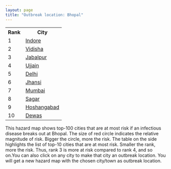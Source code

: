 ```yaml
---
layout: page
title: "Outbreak location: Bhopal"
---
```

<div class="flex-container">
<div class="flex-item-left" id="mapid">
<script src="https://buda-magenta.github.io/hazard_map/load_map.js"></script>

<script>
var marker_outbreak = L.marker([23.258486, 77.401989],{"autoPan": true}).addTo(map); marker_outbreak.bindTooltip("Bhopal").openTooltip();

var circle_1 = L.circle([22.720362, 75.868200], {"pane": "markerPane", "color": "red", "fill": true, "fillOpacity": 0.2, "fillRule": "evenodd", "lineCap": "round", "lineJoin": "round", "opacity": 1.0, "radius": 93500, "stroke": true, "weight": 3}).addTo(map);
circle_1.bindTooltip("Indore<br>rank: 1<br>hazard index: 0.093500")
circle_1.bindPopup('<a href="https://buda-magenta.github.io/hazard_map/Indore">Indore</a>')

var circle_2 = L.circle([23.916667, 78.000000], {"pane": "markerPane", "color": "red", "fill": true, "fillOpacity": 0.2, "fillRule": "evenodd", "lineCap": "round", "lineJoin": "round", "opacity": 1.0, "radius": 35031, "stroke": true, "weight": 3}).addTo(map);
circle_2.bindTooltip("Vidisha<br>rank: 2<br>hazard index: 0.035031")
circle_2.bindPopup('<a href="https://buda-magenta.github.io/hazard_map/Vidisha">Vidisha</a>')

var circle_3 = L.circle([23.160894, 79.949770], {"pane": "markerPane", "color": "red", "fill": true, "fillOpacity": 0.2, "fillRule": "evenodd", "lineCap": "round", "lineJoin": "round", "opacity": 1.0, "radius": 25436, "stroke": true, "weight": 3}).addTo(map);
circle_3.bindTooltip("Jabalpur<br>rank: 3<br>hazard index: 0.025437")
circle_3.bindPopup('<a href="https://buda-magenta.github.io/hazard_map/Jabalpur">Jabalpur</a>')

var circle_4 = L.circle([23.174597, 75.785142], {"pane": "markerPane", "color": "red", "fill": true, "fillOpacity": 0.2, "fillRule": "evenodd", "lineCap": "round", "lineJoin": "round", "opacity": 1.0, "radius": 21476, "stroke": true, "weight": 3}).addTo(map);
circle_4.bindTooltip("Ujjain<br>rank: 4<br>hazard index: 0.021477")
circle_4.bindPopup('<a href="https://buda-magenta.github.io/hazard_map/Ujjain">Ujjain</a>')

var circle_5 = L.circle([28.651718, 77.221939], {"pane": "markerPane", "color": "red", "fill": true, "fillOpacity": 0.2, "fillRule": "evenodd", "lineCap": "round", "lineJoin": "round", "opacity": 1.0, "radius": 16275, "stroke": true, "weight": 3}).addTo(map);
circle_5.bindTooltip("Delhi<br>rank: 5<br>hazard index: 0.016275")
circle_5.bindPopup('<a href="https://buda-magenta.github.io/hazard_map/Delhi">Delhi</a>')

var circle_6 = L.circle([25.531031, 78.652689], {"pane": "markerPane", "color": "red", "fill": true, "fillOpacity": 0.2, "fillRule": "evenodd", "lineCap": "round", "lineJoin": "round", "opacity": 1.0, "radius": 11130, "stroke": true, "weight": 3}).addTo(map);
circle_6.bindTooltip("Jhansi<br>rank: 6<br>hazard index: 0.011131")
circle_6.bindPopup('<a href="https://buda-magenta.github.io/hazard_map/Jhansi">Jhansi</a>')

var circle_7 = L.circle([19.075990, 72.877393], {"pane": "markerPane", "color": "red", "fill": true, "fillOpacity": 0.2, "fillRule": "evenodd", "lineCap": "round", "lineJoin": "round", "opacity": 1.0, "radius": 10485, "stroke": true, "weight": 3}).addTo(map);
circle_7.bindTooltip("Mumbai<br>rank: 7<br>hazard index: 0.010486")
circle_7.bindPopup('<a href="https://buda-magenta.github.io/hazard_map/Mumbai">Mumbai</a>')

var circle_8 = L.circle([23.809612, 78.759114], {"pane": "markerPane", "color": "red", "fill": true, "fillOpacity": 0.2, "fillRule": "evenodd", "lineCap": "round", "lineJoin": "round", "opacity": 1.0, "radius": 10081, "stroke": true, "weight": 3}).addTo(map);
circle_8.bindTooltip("Sagar<br>rank: 8<br>hazard index: 0.010082")
circle_8.bindPopup('<a href="https://buda-magenta.github.io/hazard_map/Sagar">Sagar</a>')

var circle_9 = L.circle([22.600150, 77.926645], {"pane": "markerPane", "color": "red", "fill": true, "fillOpacity": 0.2, "fillRule": "evenodd", "lineCap": "round", "lineJoin": "round", "opacity": 1.0, "radius": 9857, "stroke": true, "weight": 3}).addTo(map);
circle_9.bindTooltip("Hoshangabad<br>rank: 9<br>hazard index: 0.009857")
circle_9.bindPopup('<a href="https://buda-magenta.github.io/hazard_map/Hoshangabad">Hoshangabad</a>')

var circle_10 = L.circle([23.000000, 76.166667], {"pane": "markerPane", "color": "red", "fill": true, "fillOpacity": 0.2, "fillRule": "evenodd", "lineCap": "round", "lineJoin": "round", "opacity": 1.0, "radius": 9063, "stroke": true, "weight": 3}).addTo(map);
circle_10.bindTooltip("Dewas<br>rank: 10<br>hazard index: 0.009064")
circle_10.bindPopup('<a href="https://buda-magenta.github.io/hazard_map/Dewas">Dewas</a>')

var circle_11 = L.circle([26.915458, 75.818982], {"pane": "markerPane", "color": "red", "fill": true, "fillOpacity": 0.2, "fillRule": "evenodd", "lineCap": "round", "lineJoin": "round", "opacity": 1.0, "radius": 9023, "stroke": true, "weight": 3}).addTo(map);
circle_11.bindTooltip("Jaipur<br>rank: 11<br>hazard index: 0.009024")
circle_11.bindPopup('<a href="https://buda-magenta.github.io/hazard_map/Jaipur">Jaipur</a>')

var circle_12 = L.circle([21.149813, 79.082056], {"pane": "markerPane", "color": "red", "fill": true, "fillOpacity": 0.2, "fillRule": "evenodd", "lineCap": "round", "lineJoin": "round", "opacity": 1.0, "radius": 8002, "stroke": true, "weight": 3}).addTo(map);
circle_12.bindTooltip("Nagpur<br>rank: 12<br>hazard index: 0.008003")
circle_12.bindPopup('<a href="https://buda-magenta.github.io/hazard_map/Nagpur">Nagpur</a>')

var circle_13 = L.circle([22.139831, 78.809645], {"pane": "markerPane", "color": "red", "fill": true, "fillOpacity": 0.2, "fillRule": "evenodd", "lineCap": "round", "lineJoin": "round", "opacity": 1.0, "radius": 6270, "stroke": true, "weight": 3}).addTo(map);
circle_13.bindTooltip("Chhindwara<br>rank: 13<br>hazard index: 0.006271")
circle_13.bindPopup('<a href="https://buda-magenta.github.io/hazard_map/Chhindwara">Chhindwara</a>')

var circle_14 = L.circle([21.237947, 81.633683], {"pane": "markerPane", "color": "red", "fill": true, "fillOpacity": 0.2, "fillRule": "evenodd", "lineCap": "round", "lineJoin": "round", "opacity": 1.0, "radius": 5298, "stroke": true, "weight": 3}).addTo(map);
circle_14.bindTooltip("Raipur<br>rank: 14<br>hazard index: 0.005299")
circle_14.bindPopup('<a href="https://buda-magenta.github.io/hazard_map/Raipur">Raipur</a>')

var circle_15 = L.circle([21.879616, 77.875681], {"pane": "markerPane", "color": "red", "fill": true, "fillOpacity": 0.2, "fillRule": "evenodd", "lineCap": "round", "lineJoin": "round", "opacity": 1.0, "radius": 5215, "stroke": true, "weight": 3}).addTo(map);
circle_15.bindTooltip("Betul<br>rank: 15<br>hazard index: 0.005216")
circle_15.bindPopup('<a href="https://buda-magenta.github.io/hazard_map/Betul">Betul</a>')

var circle_16 = L.circle([23.115688, 77.066239], {"pane": "markerPane", "color": "red", "fill": true, "fillOpacity": 0.2, "fillRule": "evenodd", "lineCap": "round", "lineJoin": "round", "opacity": 1.0, "radius": 4831, "stroke": true, "weight": 3}).addTo(map);
circle_16.bindTooltip("Sehore<br>rank: 16<br>hazard index: 0.004832")
circle_16.bindPopup('<a href="https://buda-magenta.github.io/hazard_map/Sehore">Sehore</a>')

var circle_17 = L.circle([23.833962, 80.392456], {"pane": "markerPane", "color": "red", "fill": true, "fillOpacity": 0.2, "fillRule": "evenodd", "lineCap": "round", "lineJoin": "round", "opacity": 1.0, "radius": 4448, "stroke": true, "weight": 3}).addTo(map);
circle_17.bindTooltip("Murwara<br>rank: 17<br>hazard index: 0.004448")
circle_17.bindPopup('<a href="https://buda-magenta.github.io/hazard_map/Murwara">Murwara</a>')

var circle_18 = L.circle([22.383333, 82.133333], {"pane": "markerPane", "color": "red", "fill": true, "fillOpacity": 0.2, "fillRule": "evenodd", "lineCap": "round", "lineJoin": "round", "opacity": 1.0, "radius": 4376, "stroke": true, "weight": 3}).addTo(map);
circle_18.bindTooltip("Bilaspur<br>rank: 18<br>hazard index: 0.004377")
circle_18.bindPopup('<a href="https://buda-magenta.github.io/hazard_map/Bilaspur">Bilaspur</a>')

var circle_19 = L.circle([18.521428, 73.854454], {"pane": "markerPane", "color": "red", "fill": true, "fillOpacity": 0.2, "fillRule": "evenodd", "lineCap": "round", "lineJoin": "round", "opacity": 1.0, "radius": 4086, "stroke": true, "weight": 3}).addTo(map);
circle_19.bindTooltip("Pune<br>rank: 19<br>hazard index: 0.004086")
circle_19.bindPopup('<a href="https://buda-magenta.github.io/hazard_map/Pune">Pune</a>')

var circle_20 = L.circle([21.977864, 76.568828], {"pane": "markerPane", "color": "red", "fill": true, "fillOpacity": 0.2, "fillRule": "evenodd", "lineCap": "round", "lineJoin": "round", "opacity": 1.0, "radius": 3982, "stroke": true, "weight": 3}).addTo(map);
circle_20.bindTooltip("Khandwa<br>rank: 20<br>hazard index: 0.003983")
circle_20.bindPopup('<a href="https://buda-magenta.github.io/hazard_map/Khandwa">Khandwa</a>')

var circle_21 = L.circle([24.700385, 78.518668], {"pane": "markerPane", "color": "red", "fill": true, "fillOpacity": 0.2, "fillRule": "evenodd", "lineCap": "round", "lineJoin": "round", "opacity": 1.0, "radius": 3507, "stroke": true, "weight": 3}).addTo(map);
circle_21.bindTooltip("Lalitpur<br>rank: 21<br>hazard index: 0.003507")
circle_21.bindPopup('<a href="https://buda-magenta.github.io/hazard_map/Lalitpur">Lalitpur</a>')

var circle_22 = L.circle([23.750000, 79.583333], {"pane": "markerPane", "color": "red", "fill": true, "fillOpacity": 0.2, "fillRule": "evenodd", "lineCap": "round", "lineJoin": "round", "opacity": 1.0, "radius": 3479, "stroke": true, "weight": 3}).addTo(map);
circle_22.bindTooltip("Damoh<br>rank: 22<br>hazard index: 0.003479")
circle_22.bindPopup('<a href="https://buda-magenta.github.io/hazard_map/Damoh">Damoh</a>')

var circle_23 = L.circle([24.917151, 76.696403], {"pane": "markerPane", "color": "red", "fill": true, "fillOpacity": 0.2, "fillRule": "evenodd", "lineCap": "round", "lineJoin": "round", "opacity": 1.0, "radius": 3298, "stroke": true, "weight": 3}).addTo(map);
circle_23.bindTooltip("Baran<br>rank: 23<br>hazard index: 0.003299")
circle_23.bindPopup('<a href="https://buda-magenta.github.io/hazard_map/Baran">Baran</a>')

var circle_24 = L.circle([23.480592, 74.917790], {"pane": "markerPane", "color": "red", "fill": true, "fillOpacity": 0.2, "fillRule": "evenodd", "lineCap": "round", "lineJoin": "round", "opacity": 1.0, "radius": 3292, "stroke": true, "weight": 3}).addTo(map);
circle_24.bindTooltip("Ratlam<br>rank: 24<br>hazard index: 0.003292")
circle_24.bindPopup('<a href="https://buda-magenta.github.io/hazard_map/Ratlam">Ratlam</a>')

var circle_25 = L.circle([26.203725, 78.157363], {"pane": "markerPane", "color": "red", "fill": true, "fillOpacity": 0.2, "fillRule": "evenodd", "lineCap": "round", "lineJoin": "round", "opacity": 1.0, "radius": 3036, "stroke": true, "weight": 3}).addTo(map);
circle_25.bindTooltip("Gwalior<br>rank: 25<br>hazard index: 0.003037")
circle_25.bindPopup('<a href="https://buda-magenta.github.io/hazard_map/Gwalior">Gwalior</a>')

var circle_26 = L.circle([25.375241, 77.828119], {"pane": "markerPane", "color": "red", "fill": true, "fillOpacity": 0.2, "fillRule": "evenodd", "lineCap": "round", "lineJoin": "round", "opacity": 1.0, "radius": 2801, "stroke": true, "weight": 3}).addTo(map);
circle_26.bindTooltip("Shivpuri<br>rank: 26<br>hazard index: 0.002801")
circle_26.bindPopup('<a href="https://buda-magenta.github.io/hazard_map/Shivpuri">Shivpuri</a>')

var circle_27 = L.circle([17.388786, 78.461065], {"pane": "markerPane", "color": "red", "fill": true, "fillOpacity": 0.2, "fillRule": "evenodd", "lineCap": "round", "lineJoin": "round", "opacity": 1.0, "radius": 2784, "stroke": true, "weight": 3}).addTo(map);
circle_27.bindTooltip("Hyderabad<br>rank: 27<br>hazard index: 0.002784")
circle_27.bindPopup('<a href="https://buda-magenta.github.io/hazard_map/Hyderabad">Hyderabad</a>')

var circle_28 = L.circle([26.838100, 80.934600], {"pane": "markerPane", "color": "red", "fill": true, "fillOpacity": 0.2, "fillRule": "evenodd", "lineCap": "round", "lineJoin": "round", "opacity": 1.0, "radius": 2526, "stroke": true, "weight": 3}).addTo(map);
circle_28.bindTooltip("Lucknow<br>rank: 28<br>hazard index: 0.002526")
circle_28.bindPopup('<a href="https://buda-magenta.github.io/hazard_map/Lucknow">Lucknow</a>')

var circle_29 = L.circle([23.587548, 75.675679], {"pane": "markerPane", "color": "red", "fill": true, "fillOpacity": 0.2, "fillRule": "evenodd", "lineCap": "round", "lineJoin": "round", "opacity": 1.0, "radius": 2488, "stroke": true, "weight": 3}).addTo(map);
circle_29.bindTooltip("Nagda<br>rank: 29<br>hazard index: 0.002488")
circle_29.bindPopup('<a href="https://buda-magenta.github.io/hazard_map/Nagda">Nagda</a>')

var circle_30 = L.circle([13.083694, 80.270186], {"pane": "markerPane", "color": "red", "fill": true, "fillOpacity": 0.2, "fillRule": "evenodd", "lineCap": "round", "lineJoin": "round", "opacity": 1.0, "radius": 2455, "stroke": true, "weight": 3}).addTo(map);
circle_30.bindTooltip("Chennai<br>rank: 30<br>hazard index: 0.002456")
circle_30.bindPopup('<a href="https://buda-magenta.github.io/hazard_map/Chennai">Chennai</a>')

var circle_31 = L.circle([24.500000, 77.500000], {"pane": "markerPane", "color": "red", "fill": true, "fillOpacity": 0.2, "fillRule": "evenodd", "lineCap": "round", "lineJoin": "round", "opacity": 1.0, "radius": 2407, "stroke": true, "weight": 3}).addTo(map);
circle_31.bindTooltip("Guna<br>rank: 31<br>hazard index: 0.002407")
circle_31.bindPopup('<a href="https://buda-magenta.github.io/hazard_map/Guna">Guna</a>')

var circle_32 = L.circle([24.500000, 81.000000], {"pane": "markerPane", "color": "red", "fill": true, "fillOpacity": 0.2, "fillRule": "evenodd", "lineCap": "round", "lineJoin": "round", "opacity": 1.0, "radius": 2386, "stroke": true, "weight": 3}).addTo(map);
circle_32.bindTooltip("Satna<br>rank: 32<br>hazard index: 0.002386")
circle_32.bindPopup('<a href="https://buda-magenta.github.io/hazard_map/Satna">Satna</a>')

var circle_33 = L.circle([20.993276, 75.839983], {"pane": "markerPane", "color": "red", "fill": true, "fillOpacity": 0.2, "fillRule": "evenodd", "lineCap": "round", "lineJoin": "round", "opacity": 1.0, "radius": 2228, "stroke": true, "weight": 3}).addTo(map);
circle_33.bindTooltip("Bhusawal<br>rank: 33<br>hazard index: 0.002228")
circle_33.bindPopup('<a href="https://buda-magenta.github.io/hazard_map/Bhusawal">Bhusawal</a>')

var circle_34 = L.circle([26.460914, 80.321759], {"pane": "markerPane", "color": "red", "fill": true, "fillOpacity": 0.2, "fillRule": "evenodd", "lineCap": "round", "lineJoin": "round", "opacity": 1.0, "radius": 2221, "stroke": true, "weight": 3}).addTo(map);
circle_34.bindTooltip("Kanpur<br>rank: 34<br>hazard index: 0.002221")
circle_34.bindPopup('<a href="https://buda-magenta.github.io/hazard_map/Kanpur">Kanpur</a>')

var circle_35 = L.circle([21.818774, 75.606458], {"pane": "markerPane", "color": "red", "fill": true, "fillOpacity": 0.2, "fillRule": "evenodd", "lineCap": "round", "lineJoin": "round", "opacity": 1.0, "radius": 2210, "stroke": true, "weight": 3}).addTo(map);
circle_35.bindTooltip("Khargone<br>rank: 35<br>hazard index: 0.002210")
circle_35.bindPopup('<a href="https://buda-magenta.github.io/hazard_map/Khargone">Khargone</a>')

var circle_36 = L.circle([19.169335, 77.311013], {"pane": "markerPane", "color": "red", "fill": true, "fillOpacity": 0.2, "fillRule": "evenodd", "lineCap": "round", "lineJoin": "round", "opacity": 1.0, "radius": 1818, "stroke": true, "weight": 3}).addTo(map);
circle_36.bindTooltip("Nanded Waghala<br>rank: 36<br>hazard index: 0.001819")
circle_36.bindPopup('<a href="https://buda-magenta.github.io/hazard_map/Nanded_Waghala">Nanded Waghala</a>')

var circle_37 = L.circle([24.759267, 81.655000], {"pane": "markerPane", "color": "red", "fill": true, "fillOpacity": 0.2, "fillRule": "evenodd", "lineCap": "round", "lineJoin": "round", "opacity": 1.0, "radius": 1731, "stroke": true, "weight": 3}).addTo(map);
circle_37.bindTooltip("Rewa<br>rank: 37<br>hazard index: 0.001731")
circle_37.bindPopup('<a href="https://buda-magenta.github.io/hazard_map/Rewa">Rewa</a>')

var circle_38 = L.circle([25.196826, 76.000893], {"pane": "markerPane", "color": "red", "fill": true, "fillOpacity": 0.2, "fillRule": "evenodd", "lineCap": "round", "lineJoin": "round", "opacity": 1.0, "radius": 1631, "stroke": true, "weight": 3}).addTo(map);
circle_38.bindTooltip("Kota<br>rank: 38<br>hazard index: 0.001632")
circle_38.bindPopup('<a href="https://buda-magenta.github.io/hazard_map/Kota">Kota</a>')

var circle_39 = L.circle([12.979120, 77.591300], {"pane": "markerPane", "color": "red", "fill": true, "fillOpacity": 0.2, "fillRule": "evenodd", "lineCap": "round", "lineJoin": "round", "opacity": 1.0, "radius": 1459, "stroke": true, "weight": 3}).addTo(map);
circle_39.bindTooltip("Bangalore<br>rank: 39<br>hazard index: 0.001460")
circle_39.bindPopup('<a href="https://buda-magenta.github.io/hazard_map/Bangalore">Bangalore</a>')

var circle_40 = L.circle([27.175255, 78.009816], {"pane": "markerPane", "color": "red", "fill": true, "fillOpacity": 0.2, "fillRule": "evenodd", "lineCap": "round", "lineJoin": "round", "opacity": 1.0, "radius": 1448, "stroke": true, "weight": 3}).addTo(map);
circle_40.bindTooltip("Agra<br>rank: 40<br>hazard index: 0.001449")
circle_40.bindPopup('<a href="https://buda-magenta.github.io/hazard_map/Agra">Agra</a>')

var circle_41 = L.circle([25.335649, 83.007629], {"pane": "markerPane", "color": "red", "fill": true, "fillOpacity": 0.2, "fillRule": "evenodd", "lineCap": "round", "lineJoin": "round", "opacity": 1.0, "radius": 1385, "stroke": true, "weight": 3}).addTo(map);
circle_41.bindTooltip("Varanasi<br>rank: 41<br>hazard index: 0.001386")
circle_41.bindPopup('<a href="https://buda-magenta.github.io/hazard_map/Varanasi">Varanasi</a>')

var circle_42 = L.circle([20.843512, 75.525927], {"pane": "markerPane", "color": "red", "fill": true, "fillOpacity": 0.2, "fillRule": "evenodd", "lineCap": "round", "lineJoin": "round", "opacity": 1.0, "radius": 1378, "stroke": true, "weight": 3}).addTo(map);
circle_42.bindTooltip("Jalgaon<br>rank: 42<br>hazard index: 0.001379")
circle_42.bindPopup('<a href="https://buda-magenta.github.io/hazard_map/Jalgaon">Jalgaon</a>')

var circle_43 = L.circle([25.438130, 81.833800], {"pane": "markerPane", "color": "red", "fill": true, "fillOpacity": 0.2, "fillRule": "evenodd", "lineCap": "round", "lineJoin": "round", "opacity": 1.0, "radius": 1330, "stroke": true, "weight": 3}).addTo(map);
circle_43.bindTooltip("Allahabad<br>rank: 43<br>hazard index: 0.001331")
circle_43.bindPopup('<a href="https://buda-magenta.github.io/hazard_map/Allahabad">Allahabad</a>')

var circle_44 = L.circle([26.296772, 73.035143], {"pane": "markerPane", "color": "red", "fill": true, "fillOpacity": 0.2, "fillRule": "evenodd", "lineCap": "round", "lineJoin": "round", "opacity": 1.0, "radius": 1323, "stroke": true, "weight": 3}).addTo(map);
circle_44.bindTooltip("Jodhpur<br>rank: 44<br>hazard index: 0.001323")
circle_44.bindPopup('<a href="https://buda-magenta.github.io/hazard_map/Jodhpur">Jodhpur</a>')

var circle_45 = L.circle([21.199035, 81.397955], {"pane": "markerPane", "color": "red", "fill": true, "fillOpacity": 0.2, "fillRule": "evenodd", "lineCap": "round", "lineJoin": "round", "opacity": 1.0, "radius": 1321, "stroke": true, "weight": 3}).addTo(map);
circle_45.bindTooltip("Durg<br>rank: 45<br>hazard index: 0.001322")
circle_45.bindPopup('<a href="https://buda-magenta.github.io/hazard_map/Durg">Durg</a>')

var circle_46 = L.circle([20.761862, 77.192172], {"pane": "markerPane", "color": "red", "fill": true, "fillOpacity": 0.2, "fillRule": "evenodd", "lineCap": "round", "lineJoin": "round", "opacity": 1.0, "radius": 996, "stroke": true, "weight": 3}).addTo(map);
circle_46.bindTooltip("Akola<br>rank: 46<br>hazard index: 0.000996")
circle_46.bindPopup('<a href="https://buda-magenta.github.io/hazard_map/Akola">Akola</a>')

var circle_47 = L.circle([16.508759, 80.618510], {"pane": "markerPane", "color": "red", "fill": true, "fillOpacity": 0.2, "fillRule": "evenodd", "lineCap": "round", "lineJoin": "round", "opacity": 1.0, "radius": 950, "stroke": true, "weight": 3}).addTo(map);
circle_47.bindTooltip("Vijayawada<br>rank: 47<br>hazard index: 0.000950")
circle_47.bindPopup('<a href="https://buda-magenta.github.io/hazard_map/Vijayawada">Vijayawada</a>')

var circle_48 = L.circle([19.194329, 72.970178], {"pane": "markerPane", "color": "red", "fill": true, "fillOpacity": 0.2, "fillRule": "evenodd", "lineCap": "round", "lineJoin": "round", "opacity": 1.0, "radius": 824, "stroke": true, "weight": 3}).addTo(map);
circle_48.bindTooltip("Thane<br>rank: 48<br>hazard index: 0.000824")
circle_48.bindPopup('<a href="https://buda-magenta.github.io/hazard_map/Thane">Thane</a>')

var circle_49 = L.circle([26.469100, 74.639000], {"pane": "markerPane", "color": "red", "fill": true, "fillOpacity": 0.2, "fillRule": "evenodd", "lineCap": "round", "lineJoin": "round", "opacity": 1.0, "radius": 809, "stroke": true, "weight": 3}).addTo(map);
circle_49.bindTooltip("Ajmer<br>rank: 49<br>hazard index: 0.000810")
circle_49.bindPopup('<a href="https://buda-magenta.github.io/hazard_map/Ajmer">Ajmer</a>')

var circle_50 = L.circle([23.021624, 72.579707], {"pane": "markerPane", "color": "red", "fill": true, "fillOpacity": 0.2, "fillRule": "evenodd", "lineCap": "round", "lineJoin": "round", "opacity": 1.0, "radius": 743, "stroke": true, "weight": 3}).addTo(map);
circle_50.bindTooltip("Ahmedabad<br>rank: 50<br>hazard index: 0.000743")
circle_50.bindPopup('<a href="https://buda-magenta.github.io/hazard_map/Ahmedabad">Ahmedabad</a>')

var circle_51 = L.circle([22.541418, 88.357691], {"pane": "markerPane", "color": "red", "fill": true, "fillOpacity": 0.2, "fillRule": "evenodd", "lineCap": "round", "lineJoin": "round", "opacity": 1.0, "radius": 738, "stroke": true, "weight": 3}).addTo(map);
circle_51.bindTooltip("Kolkata<br>rank: 51<br>hazard index: 0.000738")
circle_51.bindPopup('<a href="https://buda-magenta.github.io/hazard_map/Kolkata">Kolkata</a>')

var circle_52 = L.circle([17.723128, 83.301284], {"pane": "markerPane", "color": "red", "fill": true, "fillOpacity": 0.2, "fillRule": "evenodd", "lineCap": "round", "lineJoin": "round", "opacity": 1.0, "radius": 679, "stroke": true, "weight": 3}).addTo(map);
circle_52.bindTooltip("Visakhapatnam<br>rank: 52<br>hazard index: 0.000680")
circle_52.bindPopup('<a href="https://buda-magenta.github.io/hazard_map/Visakhapatnam">Visakhapatnam</a>')

var circle_53 = L.circle([20.011247, 73.790236], {"pane": "markerPane", "color": "red", "fill": true, "fillOpacity": 0.2, "fillRule": "evenodd", "lineCap": "round", "lineJoin": "round", "opacity": 1.0, "radius": 601, "stroke": true, "weight": 3}).addTo(map);
circle_53.bindTooltip("Nashik<br>rank: 53<br>hazard index: 0.000602")
circle_53.bindPopup('<a href="https://buda-magenta.github.io/hazard_map/Nashik">Nashik</a>')

var circle_54 = L.circle([25.488773, 74.699613], {"pane": "markerPane", "color": "red", "fill": true, "fillOpacity": 0.2, "fillRule": "evenodd", "lineCap": "round", "lineJoin": "round", "opacity": 1.0, "radius": 537, "stroke": true, "weight": 3}).addTo(map);
circle_54.bindTooltip("Bhilwara<br>rank: 54<br>hazard index: 0.000537")
circle_54.bindPopup('<a href="https://buda-magenta.github.io/hazard_map/Bhilwara">Bhilwara</a>')

var circle_55 = L.circle([17.980609, 79.598212], {"pane": "markerPane", "color": "red", "fill": true, "fillOpacity": 0.2, "fillRule": "evenodd", "lineCap": "round", "lineJoin": "round", "opacity": 1.0, "radius": 512, "stroke": true, "weight": 3}).addTo(map);
circle_55.bindTooltip("Warangal<br>rank: 55<br>hazard index: 0.000513")
circle_55.bindPopup('<a href="https://buda-magenta.github.io/hazard_map/Warangal">Warangal</a>')

var circle_56 = L.circle([24.197443, 82.666145], {"pane": "markerPane", "color": "red", "fill": true, "fillOpacity": 0.2, "fillRule": "evenodd", "lineCap": "round", "lineJoin": "round", "opacity": 1.0, "radius": 485, "stroke": true, "weight": 3}).addTo(map);
circle_56.bindTooltip("Singrauli<br>rank: 56<br>hazard index: 0.000486")
circle_56.bindPopup('<a href="https://buda-magenta.github.io/hazard_map/Singrauli">Singrauli</a>')

var circle_57 = L.circle([19.250000, 74.750000], {"pane": "markerPane", "color": "red", "fill": true, "fillOpacity": 0.2, "fillRule": "evenodd", "lineCap": "round", "lineJoin": "round", "opacity": 1.0, "radius": 423, "stroke": true, "weight": 3}).addTo(map);
circle_57.bindTooltip("Ahmadnagar<br>rank: 57<br>hazard index: 0.000424")
circle_57.bindPopup('<a href="https://buda-magenta.github.io/hazard_map/Ahmadnagar">Ahmadnagar</a>')

var circle_58 = L.circle([24.265131, 75.387182], {"pane": "markerPane", "color": "red", "fill": true, "fillOpacity": 0.2, "fillRule": "evenodd", "lineCap": "round", "lineJoin": "round", "opacity": 1.0, "radius": 399, "stroke": true, "weight": 3}).addTo(map);
circle_58.bindTooltip("Mandsaur<br>rank: 58<br>hazard index: 0.000400")
circle_58.bindPopup('<a href="https://buda-magenta.github.io/hazard_map/Mandsaur">Mandsaur</a>')

var circle_59 = L.circle([19.290314, 76.602903], {"pane": "markerPane", "color": "red", "fill": true, "fillOpacity": 0.2, "fillRule": "evenodd", "lineCap": "round", "lineJoin": "round", "opacity": 1.0, "radius": 337, "stroke": true, "weight": 3}).addTo(map);
circle_59.bindTooltip("Parbhani<br>rank: 59<br>hazard index: 0.000338")
circle_59.bindPopup('<a href="https://buda-magenta.github.io/hazard_map/Parbhani">Parbhani</a>')

var circle_60 = L.circle([26.269721, 82.994425], {"pane": "markerPane", "color": "red", "fill": true, "fillOpacity": 0.2, "fillRule": "evenodd", "lineCap": "round", "lineJoin": "round", "opacity": 1.0, "radius": 329, "stroke": true, "weight": 3}).addTo(map);
circle_60.bindTooltip("Burhanpur<br>rank: 60<br>hazard index: 0.000330")
circle_60.bindPopup('<a href="https://buda-magenta.github.io/hazard_map/Burhanpur">Burhanpur</a>')

var circle_61 = L.circle([26.653396, 77.624206], {"pane": "markerPane", "color": "red", "fill": true, "fillOpacity": 0.2, "fillRule": "evenodd", "lineCap": "round", "lineJoin": "round", "opacity": 1.0, "radius": 319, "stroke": true, "weight": 3}).addTo(map);
circle_61.bindTooltip("Dhaulpur<br>rank: 61<br>hazard index: 0.000320")
circle_61.bindPopup('<a href="https://buda-magenta.github.io/hazard_map/Dhaulpur">Dhaulpur</a>')

var circle_62 = L.circle([19.918233, 75.868625], {"pane": "markerPane", "color": "red", "fill": true, "fillOpacity": 0.2, "fillRule": "evenodd", "lineCap": "round", "lineJoin": "round", "opacity": 1.0, "radius": 313, "stroke": true, "weight": 3}).addTo(map);
circle_62.bindTooltip("Jalna<br>rank: 62<br>hazard index: 0.000314")
circle_62.bindPopup('<a href="https://buda-magenta.github.io/hazard_map/Jalna">Jalna</a>')

var circle_63 = L.circle([21.200996, 81.335426], {"pane": "markerPane", "color": "red", "fill": true, "fillOpacity": 0.2, "fillRule": "evenodd", "lineCap": "round", "lineJoin": "round", "opacity": 1.0, "radius": 282, "stroke": true, "weight": 3}).addTo(map);
circle_63.bindTooltip("Bhilai Nagar<br>rank: 63<br>hazard index: 0.000282")
circle_63.bindPopup('<a href="https://buda-magenta.github.io/hazard_map/Bhilai_Nagar">Bhilai Nagar</a>')

var circle_64 = L.circle([11.001812, 76.962842], {"pane": "markerPane", "color": "red", "fill": true, "fillOpacity": 0.2, "fillRule": "evenodd", "lineCap": "round", "lineJoin": "round", "opacity": 1.0, "radius": 271, "stroke": true, "weight": 3}).addTo(map);
circle_64.bindTooltip("Coimbatore<br>rank: 64<br>hazard index: 0.000271")
circle_64.bindPopup('<a href="https://buda-magenta.github.io/hazard_map/Coimbatore">Coimbatore</a>')

var circle_65 = L.circle([23.122634, 83.198189], {"pane": "markerPane", "color": "red", "fill": true, "fillOpacity": 0.2, "fillRule": "evenodd", "lineCap": "round", "lineJoin": "round", "opacity": 1.0, "radius": 262, "stroke": true, "weight": 3}).addTo(map);
circle_65.bindTooltip("Ambikapur<br>rank: 65<br>hazard index: 0.000263")
circle_65.bindPopup('<a href="https://buda-magenta.github.io/hazard_map/Ambikapur">Ambikapur</a>')

var circle_66 = L.circle([21.154541, 77.644296], {"pane": "markerPane", "color": "red", "fill": true, "fillOpacity": 0.2, "fillRule": "evenodd", "lineCap": "round", "lineJoin": "round", "opacity": 1.0, "radius": 261, "stroke": true, "weight": 3}).addTo(map);
circle_66.bindTooltip("Amravati<br>rank: 66<br>hazard index: 0.000261")
circle_66.bindPopup('<a href="https://buda-magenta.github.io/hazard_map/Amravati">Amravati</a>')

var circle_67 = L.circle([21.170200, 72.831100], {"pane": "markerPane", "color": "red", "fill": true, "fillOpacity": 0.2, "fillRule": "evenodd", "lineCap": "round", "lineJoin": "round", "opacity": 1.0, "radius": 260, "stroke": true, "weight": 3}).addTo(map);
circle_67.bindTooltip("Surat<br>rank: 67<br>hazard index: 0.000261")
circle_67.bindPopup('<a href="https://buda-magenta.github.io/hazard_map/Surat">Surat</a>')

var circle_68 = L.circle([22.519770, 82.629515], {"pane": "markerPane", "color": "red", "fill": true, "fillOpacity": 0.2, "fillRule": "evenodd", "lineCap": "round", "lineJoin": "round", "opacity": 1.0, "radius": 259, "stroke": true, "weight": 3}).addTo(map);
circle_68.bindTooltip("Korba<br>rank: 68<br>hazard index: 0.000259")
circle_68.bindPopup('<a href="https://buda-magenta.github.io/hazard_map/Korba">Korba</a>')

var circle_69 = L.circle([27.437194, 79.489129], {"pane": "markerPane", "color": "red", "fill": true, "fillOpacity": 0.2, "fillRule": "evenodd", "lineCap": "round", "lineJoin": "round", "opacity": 1.0, "radius": 258, "stroke": true, "weight": 3}).addTo(map);
circle_69.bindTooltip("Farrukhabad<br>rank: 69<br>hazard index: 0.000259")
circle_69.bindPopup('<a href="https://buda-magenta.github.io/hazard_map/Farrukhabad">Farrukhabad</a>')

var circle_70 = L.circle([16.850253, 74.594888], {"pane": "markerPane", "color": "red", "fill": true, "fillOpacity": 0.2, "fillRule": "evenodd", "lineCap": "round", "lineJoin": "round", "opacity": 1.0, "radius": 248, "stroke": true, "weight": 3}).addTo(map);
circle_70.bindTooltip("Sangli<br>rank: 70<br>hazard index: 0.000248")
circle_70.bindPopup('<a href="https://buda-magenta.github.io/hazard_map/Sangli">Sangli</a>')

var circle_71 = L.circle([26.671329, 83.364583], {"pane": "markerPane", "color": "red", "fill": true, "fillOpacity": 0.2, "fillRule": "evenodd", "lineCap": "round", "lineJoin": "round", "opacity": 1.0, "radius": 247, "stroke": true, "weight": 3}).addTo(map);
circle_71.bindTooltip("Gorakhpur<br>rank: 71<br>hazard index: 0.000248")
circle_71.bindPopup('<a href="https://buda-magenta.github.io/hazard_map/Gorakhpur">Gorakhpur</a>')

var circle_72 = L.circle([20.972740, 80.691555], {"pane": "markerPane", "color": "red", "fill": true, "fillOpacity": 0.2, "fillRule": "evenodd", "lineCap": "round", "lineJoin": "round", "opacity": 1.0, "radius": 245, "stroke": true, "weight": 3}).addTo(map);
circle_72.bindTooltip("Rajnandgaon<br>rank: 72<br>hazard index: 0.000245")
circle_72.bindPopup('<a href="https://buda-magenta.github.io/hazard_map/Rajnandgaon">Rajnandgaon</a>')

var circle_73 = L.circle([11.664300, 78.146000], {"pane": "markerPane", "color": "red", "fill": true, "fillOpacity": 0.2, "fillRule": "evenodd", "lineCap": "round", "lineJoin": "round", "opacity": 1.0, "radius": 237, "stroke": true, "weight": 3}).addTo(map);
circle_73.bindTooltip("Salem<br>rank: 73<br>hazard index: 0.000237")
circle_73.bindPopup('<a href="https://buda-magenta.github.io/hazard_map/Salem">Salem</a>')

var circle_74 = L.circle([15.398403, 73.812918], {"pane": "markerPane", "color": "red", "fill": true, "fillOpacity": 0.2, "fillRule": "evenodd", "lineCap": "round", "lineJoin": "round", "opacity": 1.0, "radius": 236, "stroke": true, "weight": 3}).addTo(map);
circle_74.bindTooltip("Vasco Da Gama<br>rank: 74<br>hazard index: 0.000237")
circle_74.bindPopup('<a href="https://buda-magenta.github.io/hazard_map/Vasco_Da_Gama">Vasco Da Gama</a>')

var circle_75 = L.circle([20.030976, 79.358139], {"pane": "markerPane", "color": "red", "fill": true, "fillOpacity": 0.2, "fillRule": "evenodd", "lineCap": "round", "lineJoin": "round", "opacity": 1.0, "radius": 232, "stroke": true, "weight": 3}).addTo(map);
circle_75.bindTooltip("Chandrapur<br>rank: 75<br>hazard index: 0.000232")
circle_75.bindPopup('<a href="https://buda-magenta.github.io/hazard_map/Chandrapur">Chandrapur</a>')

var circle_76 = L.circle([28.428262, 77.002700], {"pane": "markerPane", "color": "red", "fill": true, "fillOpacity": 0.2, "fillRule": "evenodd", "lineCap": "round", "lineJoin": "round", "opacity": 1.0, "radius": 230, "stroke": true, "weight": 3}).addTo(map);
circle_76.bindTooltip("Gurgaon<br>rank: 76<br>hazard index: 0.000230")
circle_76.bindPopup('<a href="https://buda-magenta.github.io/hazard_map/Gurgaon">Gurgaon</a>')

var circle_77 = L.circle([15.857267, 74.506934], {"pane": "markerPane", "color": "red", "fill": true, "fillOpacity": 0.2, "fillRule": "evenodd", "lineCap": "round", "lineJoin": "round", "opacity": 1.0, "radius": 225, "stroke": true, "weight": 3}).addTo(map);
circle_77.bindTooltip("Belgaum<br>rank: 77<br>hazard index: 0.000225")
circle_77.bindPopup('<a href="https://buda-magenta.github.io/hazard_map/Belgaum">Belgaum</a>')

var circle_78 = L.circle([26.122147, 75.663754], {"pane": "markerPane", "color": "red", "fill": true, "fillOpacity": 0.2, "fillRule": "evenodd", "lineCap": "round", "lineJoin": "round", "opacity": 1.0, "radius": 218, "stroke": true, "weight": 3}).addTo(map);
circle_78.bindTooltip("Tonk<br>rank: 78<br>hazard index: 0.000219")
circle_78.bindPopup('<a href="https://buda-magenta.github.io/hazard_map/Tonk">Tonk</a>')

var circle_79 = L.circle([28.402979, 77.310384], {"pane": "markerPane", "color": "red", "fill": true, "fillOpacity": 0.2, "fillRule": "evenodd", "lineCap": "round", "lineJoin": "round", "opacity": 1.0, "radius": 213, "stroke": true, "weight": 3}).addTo(map);
circle_79.bindTooltip("Faridabad<br>rank: 79<br>hazard index: 0.000214")
circle_79.bindPopup('<a href="https://buda-magenta.github.io/hazard_map/Faridabad">Faridabad</a>')

var circle_80 = L.circle([14.449372, 79.987376], {"pane": "markerPane", "color": "red", "fill": true, "fillOpacity": 0.2, "fillRule": "evenodd", "lineCap": "round", "lineJoin": "round", "opacity": 1.0, "radius": 212, "stroke": true, "weight": 3}).addTo(map);
circle_80.bindTooltip("Nellore<br>rank: 80<br>hazard index: 0.000213")
circle_80.bindPopup('<a href="https://buda-magenta.github.io/hazard_map/Nellore">Nellore</a>')

var circle_81 = L.circle([21.145629, 80.268387], {"pane": "markerPane", "color": "red", "fill": true, "fillOpacity": 0.2, "fillRule": "evenodd", "lineCap": "round", "lineJoin": "round", "opacity": 1.0, "radius": 199, "stroke": true, "weight": 3}).addTo(map);
circle_81.bindTooltip("Gondiya<br>rank: 81<br>hazard index: 0.000200")
circle_81.bindPopup('<a href="https://buda-magenta.github.io/hazard_map/Gondiya">Gondiya</a>')

var circle_82 = L.circle([27.633333, 77.583333], {"pane": "markerPane", "color": "red", "fill": true, "fillOpacity": 0.2, "fillRule": "evenodd", "lineCap": "round", "lineJoin": "round", "opacity": 1.0, "radius": 197, "stroke": true, "weight": 3}).addTo(map);
circle_82.bindTooltip("Mathura<br>rank: 82<br>hazard index: 0.000197")
circle_82.bindPopup('<a href="https://buda-magenta.github.io/hazard_map/Mathura">Mathura</a>')

var circle_83 = L.circle([26.588559, 74.861097], {"pane": "markerPane", "color": "red", "fill": true, "fillOpacity": 0.2, "fillRule": "evenodd", "lineCap": "round", "lineJoin": "round", "opacity": 1.0, "radius": 194, "stroke": true, "weight": 3}).addTo(map);
circle_83.bindTooltip("Kishangarh<br>rank: 83<br>hazard index: 0.000194")
circle_83.bindPopup('<a href="https://buda-magenta.github.io/hazard_map/Kishangarh">Kishangarh</a>')

var circle_84 = L.circle([26.229141, 76.304533], {"pane": "markerPane", "color": "red", "fill": true, "fillOpacity": 0.2, "fillRule": "evenodd", "lineCap": "round", "lineJoin": "round", "opacity": 1.0, "radius": 192, "stroke": true, "weight": 3}).addTo(map);
circle_84.bindTooltip("Sawai Madhopur<br>rank: 84<br>hazard index: 0.000193")
circle_84.bindPopup('<a href="https://buda-magenta.github.io/hazard_map/Sawai_Madhopur">Sawai Madhopur</a>')

var circle_85 = L.circle([23.795281, 86.430964], {"pane": "markerPane", "color": "red", "fill": true, "fillOpacity": 0.2, "fillRule": "evenodd", "lineCap": "round", "lineJoin": "round", "opacity": 1.0, "radius": 191, "stroke": true, "weight": 3}).addTo(map);
circle_85.bindTooltip("Dhanbad<br>rank: 85<br>hazard index: 0.000191")
circle_85.bindPopup('<a href="https://buda-magenta.github.io/hazard_map/Dhanbad">Dhanbad</a>')

var circle_86 = L.circle([24.462465, 74.850114], {"pane": "markerPane", "color": "red", "fill": true, "fillOpacity": 0.2, "fillRule": "evenodd", "lineCap": "round", "lineJoin": "round", "opacity": 1.0, "radius": 186, "stroke": true, "weight": 3}).addTo(map);
circle_86.bindTooltip("Nimach<br>rank: 86<br>hazard index: 0.000187")
circle_86.bindPopup('<a href="https://buda-magenta.github.io/hazard_map/Nimach">Nimach</a>')

var circle_87 = L.circle([22.500000, 83.500000], {"pane": "markerPane", "color": "red", "fill": true, "fillOpacity": 0.2, "fillRule": "evenodd", "lineCap": "round", "lineJoin": "round", "opacity": 1.0, "radius": 186, "stroke": true, "weight": 3}).addTo(map);
circle_87.bindTooltip("Raigarh<br>rank: 87<br>hazard index: 0.000186")
circle_87.bindPopup('<a href="https://buda-magenta.github.io/hazard_map/Raigarh">Raigarh</a>')

var circle_88 = L.circle([24.500000, 74.500000], {"pane": "markerPane", "color": "red", "fill": true, "fillOpacity": 0.2, "fillRule": "evenodd", "lineCap": "round", "lineJoin": "round", "opacity": 1.0, "radius": 173, "stroke": true, "weight": 3}).addTo(map);
circle_88.bindTooltip("Chittaurgarh<br>rank: 88<br>hazard index: 0.000174")
circle_88.bindPopup('<a href="https://buda-magenta.github.io/hazard_map/Chittaurgarh">Chittaurgarh</a>')

var circle_89 = L.circle([28.901090, 76.580193], {"pane": "markerPane", "color": "red", "fill": true, "fillOpacity": 0.2, "fillRule": "evenodd", "lineCap": "round", "lineJoin": "round", "opacity": 1.0, "radius": 167, "stroke": true, "weight": 3}).addTo(map);
circle_89.bindTooltip("Rohtak<br>rank: 89<br>hazard index: 0.000167")
circle_89.bindPopup('<a href="https://buda-magenta.github.io/hazard_map/Rohtak">Rohtak</a>')

var circle_90 = L.circle([22.801519, 86.202958], {"pane": "markerPane", "color": "red", "fill": true, "fillOpacity": 0.2, "fillRule": "evenodd", "lineCap": "round", "lineJoin": "round", "opacity": 1.0, "radius": 165, "stroke": true, "weight": 3}).addTo(map);
circle_90.bindTooltip("Jamshedpur<br>rank: 90<br>hazard index: 0.000165")
circle_90.bindPopup('<a href="https://buda-magenta.github.io/hazard_map/Jamshedpur">Jamshedpur</a>')

var circle_91 = L.circle([30.909016, 75.851601], {"pane": "markerPane", "color": "red", "fill": true, "fillOpacity": 0.2, "fillRule": "evenodd", "lineCap": "round", "lineJoin": "round", "opacity": 1.0, "radius": 162, "stroke": true, "weight": 3}).addTo(map);
circle_91.bindTooltip("Ludhiana<br>rank: 91<br>hazard index: 0.000163")
circle_91.bindPopup('<a href="https://buda-magenta.github.io/hazard_map/Ludhiana">Ludhiana</a>')

var circle_92 = L.circle([18.627929, 73.800983], {"pane": "markerPane", "color": "red", "fill": true, "fillOpacity": 0.2, "fillRule": "evenodd", "lineCap": "round", "lineJoin": "round", "opacity": 1.0, "radius": 161, "stroke": true, "weight": 3}).addTo(map);
circle_92.bindTooltip("Pimpri Chinchwad<br>rank: 92<br>hazard index: 0.000162")
circle_92.bindPopup('<a href="https://buda-magenta.github.io/hazard_map/Pimpri_Chinchwad">Pimpri Chinchwad</a>')

var circle_93 = L.circle([18.761516, 79.478785], {"pane": "markerPane", "color": "red", "fill": true, "fillOpacity": 0.2, "fillRule": "evenodd", "lineCap": "round", "lineJoin": "round", "opacity": 1.0, "radius": 161, "stroke": true, "weight": 3}).addTo(map);
circle_93.bindTooltip("Ramagundam<br>rank: 93<br>hazard index: 0.000161")
circle_93.bindPopup('<a href="https://buda-magenta.github.io/hazard_map/Ramagundam">Ramagundam</a>')

var circle_94 = L.circle([8.576971, 77.050125], {"pane": "markerPane", "color": "red", "fill": true, "fillOpacity": 0.2, "fillRule": "evenodd", "lineCap": "round", "lineJoin": "round", "opacity": 1.0, "radius": 147, "stroke": true, "weight": 3}).addTo(map);
circle_94.bindTooltip("Thiruvananthapuram<br>rank: 94<br>hazard index: 0.000147")
circle_94.bindPopup('<a href="https://buda-magenta.github.io/hazard_map/Thiruvananthapuram">Thiruvananthapuram</a>')

var circle_95 = L.circle([28.863842, 78.805778], {"pane": "markerPane", "color": "red", "fill": true, "fillOpacity": 0.2, "fillRule": "evenodd", "lineCap": "round", "lineJoin": "round", "opacity": 1.0, "radius": 146, "stroke": true, "weight": 3}).addTo(map);
circle_95.bindTooltip("Moradabad<br>rank: 95<br>hazard index: 0.000147")
circle_95.bindPopup('<a href="https://buda-magenta.github.io/hazard_map/Moradabad">Moradabad</a>')

var circle_96 = L.circle([22.305199, 70.802834], {"pane": "markerPane", "color": "red", "fill": true, "fillOpacity": 0.2, "fillRule": "evenodd", "lineCap": "round", "lineJoin": "round", "opacity": 1.0, "radius": 145, "stroke": true, "weight": 3}).addTo(map);
circle_96.bindTooltip("Rajkot<br>rank: 96<br>hazard index: 0.000146")
circle_96.bindPopup('<a href="https://buda-magenta.github.io/hazard_map/Rajkot">Rajkot</a>')

var circle_97 = L.circle([20.266777, 85.843559], {"pane": "markerPane", "color": "red", "fill": true, "fillOpacity": 0.2, "fillRule": "evenodd", "lineCap": "round", "lineJoin": "round", "opacity": 1.0, "radius": 145, "stroke": true, "weight": 3}).addTo(map);
circle_97.bindTooltip("Bhubaneswar<br>rank: 97<br>hazard index: 0.000145")
circle_97.bindPopup('<a href="https://buda-magenta.github.io/hazard_map/Bhubaneswar">Bhubaneswar</a>')

var circle_98 = L.circle([29.000653, 77.768229], {"pane": "markerPane", "color": "red", "fill": true, "fillOpacity": 0.2, "fillRule": "evenodd", "lineCap": "round", "lineJoin": "round", "opacity": 1.0, "radius": 141, "stroke": true, "weight": 3}).addTo(map);
circle_98.bindTooltip("Meerut<br>rank: 98<br>hazard index: 0.000142")
circle_98.bindPopup('<a href="https://buda-magenta.github.io/hazard_map/Meerut">Meerut</a>')

var circle_99 = L.circle([24.578721, 73.686257], {"pane": "markerPane", "color": "red", "fill": true, "fillOpacity": 0.2, "fillRule": "evenodd", "lineCap": "round", "lineJoin": "round", "opacity": 1.0, "radius": 141, "stroke": true, "weight": 3}).addTo(map);
circle_99.bindTooltip("Udaipur<br>rank: 99<br>hazard index: 0.000142")
circle_99.bindPopup('<a href="https://buda-magenta.github.io/hazard_map/Udaipur">Udaipur</a>')

var circle_100 = L.circle([25.935955, 79.424328], {"pane": "markerPane", "color": "red", "fill": true, "fillOpacity": 0.2, "fillRule": "evenodd", "lineCap": "round", "lineJoin": "round", "opacity": 1.0, "radius": 140, "stroke": true, "weight": 3}).addTo(map);
circle_100.bindTooltip("Orai<br>rank: 100<br>hazard index: 0.000140")
circle_100.bindPopup('<a href="https://buda-magenta.github.io/hazard_map/Orai">Orai</a>')
</script>
</div>


<div class="flex-item-right">
<table>
<tr>
<th>Rank</th>
<th>City</th>
</tr>

<tr>
<td>1</td>
<td><a href="https://buda-magenta.github.io/hazard_map/Indore">Indore</a></td>
</tr>

<tr>
<td>2</td>
<td><a href="https://buda-magenta.github.io/hazard_map/Vidisha">Vidisha</a></td>
</tr>

<tr>
<td>3</td>
<td><a href="https://buda-magenta.github.io/hazard_map/Jabalpur">Jabalpur</a></td>
</tr>

<tr>
<td>4</td>
<td><a href="https://buda-magenta.github.io/hazard_map/Ujjain">Ujjain</a></td>
</tr>

<tr>
<td>5</td>
<td><a href="https://buda-magenta.github.io/hazard_map/Delhi">Delhi</a></td>
</tr>

<tr>
<td>6</td>
<td><a href="https://buda-magenta.github.io/hazard_map/Jhansi">Jhansi</a></td>
</tr>

<tr>
<td>7</td>
<td><a href="https://buda-magenta.github.io/hazard_map/Mumbai">Mumbai</a></td>
</tr>

<tr>
<td>8</td>
<td><a href="https://buda-magenta.github.io/hazard_map/Sagar">Sagar</a></td>
</tr>

<tr>
<td>9</td>
<td><a href="https://buda-magenta.github.io/hazard_map/Hoshangabad">Hoshangabad</a></td>
</tr>

<tr>
<td>10</td>
<td><a href="https://buda-magenta.github.io/hazard_map/Dewas">Dewas</a></td>
</tr>

</table>
</div>
</div>


<p align="left">This hazard map shows top-100 cities that are at most risk if an infectious disease breaks out at Bhopal. The size of red circle indicates the relative magnitude of risk. Bigger the circle, more the risk. The table on the side highlights the list of top-10 cities that are at most risk. Smaller the rank, more the risk. Thus, rank 3 is more at risk compared to rank 4, and so on.You can also click on any city to make that city an outbreak location. You will get a new hazard map with the chosen city/town as outbreak location.
</p>